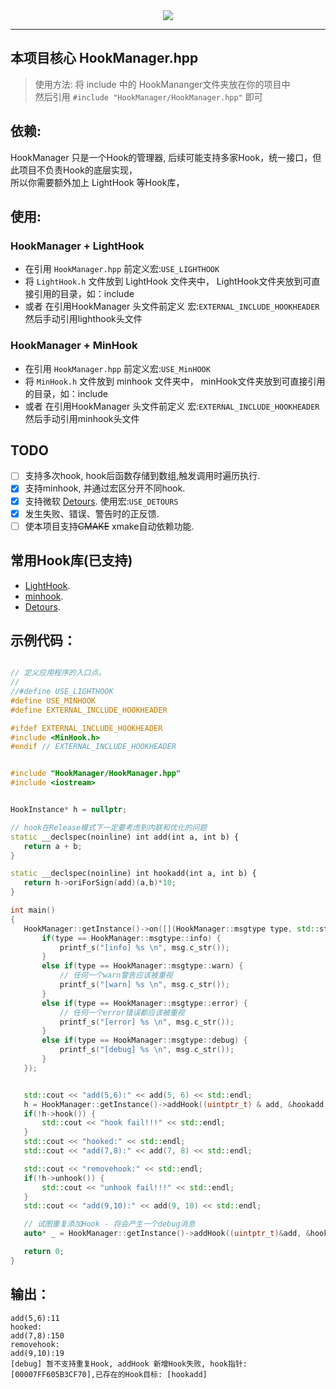 <div align=center>
  <img src="https://capsule-render.vercel.app/api?type=Waving&color=timeGradient&height=200&animation=fadeIn&section=header&text=HookManager&fontSize=60" />
</div>

---

 ## 本项目核心 HookManager.hpp
 > 使用方法: 将 include 中的 HookMananger文件夹放在你的项目中  
   然后引用 `#include "HookManager/HookManager.hpp"` 即可

 ## 依赖: 
 HookManager 只是一个Hook的管理器, 后续可能支持多家Hook，统一接口，但此项目不负责Hook的底层实现，  
 所以你需要额外加上 LightHook 等Hook库，

 ## 使用: 
 
 ### HookManager + LightHook
 - 在引用 `HookManager.hpp` 前定义宏:`USE_LIGHTHOOK`
 - 将 `LightHook.h` 文件放到 LightHook 文件夹中， LightHook文件夹放到可直接引用的目录，如：include
 - 或者 在引用HookManager 头文件前定义 宏:`EXTERNAL_INCLUDE_HOOKHEADER` 然后手动引用lighthook头文件

 ### HookManager + MinHook
 - 在引用 `HookManager.hpp` 前定义宏:`USE_MinHOOK`
 - 将 `MinHook.h` 文件放到 minhook 文件夹中， minHook文件夹放到可直接引用的目录，如：include
 - 或者 在引用HookManager 头文件前定义 宏:`EXTERNAL_INCLUDE_HOOKHEADER` 然后手动引用minhook头文件

 ## TODO
 - [ ] 支持多次hook, hook后函数存储到数组,触发调用时遍历执行.
 - [x] 支持minhook, 并通过宏区分开不同hook.
 - [x] 支持微软 [Detours](https://github.com/microsoft/Detours). 使用宏:`USE_DETOURS` 
 - [x] 发生失败、错误、警告时的正反馈.
 - [ ] 使本项目支持~~CMAKE~~ xmake自动依赖功能.

 ## 常用Hook库(已支持)
 - [LightHook](https://github.com/SamuelTulach/LightHook).
 - [minhook](https://github.com/TsudaKageyu/minhook).
 - [Detours](https://github.com/microsoft/Detours).

 ## 示例代码：

 ```cpp

// 定义应用程序的入口点。
//
//#define USE_LIGHTHOOK
#define USE_MINHOOK
#define EXTERNAL_INCLUDE_HOOKHEADER

#ifdef EXTERNAL_INCLUDE_HOOKHEADER
#include <MinHook.h>
#endif // EXTERNAL_INCLUDE_HOOKHEADER


#include "HookManager/HookManager.hpp"
#include <iostream>


HookInstance* h = nullptr;

// hook在Release模式下一定要考虑到内联和优化的问题
static __declspec(noinline) int add(int a, int b) {
	return a + b;
}

static __declspec(noinline) int hookadd(int a, int b) {
	return h->oriForSign(add)(a,b)*10;
}

int main()
{
	HookManager::getInstance()->on([](HookManager::msgtype type, std::string msg) {
		if(type == HookManager::msgtype::info) {
			printf_s("[info] %s \n", msg.c_str());
		}
		else if(type == HookManager::msgtype::warn) {
			// 任何一个warn警告应该被重视
			printf_s("[warn] %s \n", msg.c_str());
		}
		else if(type == HookManager::msgtype::error) {
			// 任何一个error错误都应该被重视
			printf_s("[error] %s \n", msg.c_str());
		}
		else if(type == HookManager::msgtype::debug) {
			printf_s("[debug] %s \n", msg.c_str());
		}
	});


	std::cout << "add(5,6):" << add(5, 6) << std::endl;
	h = HookManager::getInstance()->addHook((uintptr_t) & add, &hookadd, "hookadd");
	if(!h->hook()) {
		std::cout << "hook fail!!!" << std::endl;
	}
	std::cout << "hooked:" << std::endl;
	std::cout << "add(7,8):" << add(7, 8) << std::endl;

	std::cout << "removehook:" << std::endl;
	if(!h->unhook()) {
		std::cout << "unhook fail!!!" << std::endl;
	}
	std::cout << "add(9,10):" << add(9, 10) << std::endl;

	// 试图重复添加Hook - 将会产生一个debug消息
	auto* _ = HookManager::getInstance()->addHook((uintptr_t)&add, &hookadd);

	return 0;
}


```

## 输出：

```
add(5,6):11
hooked:
add(7,8):150
removehook:
add(9,10):19
[debug] 暂不支持重复Hook, addHook 新增Hook失败, hook指针:[00007FF605B3CF70],已存在的Hook目标: [hookadd]
```

